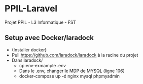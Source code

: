 # PPIL-Laravel
Projet PPIL - L3 Informatique - FST

## Setup avec Docker/laradock
* (Installer docker)
* Pull https://github.com/laradock/laradock à la racine du projet
* Dans laradock/
    * cp env-exmample .env
    * Dans le .env, changer le MDP de MYSQL (ligne 106)
    * docker-compose up -d nginx mysql phpmyadmin
